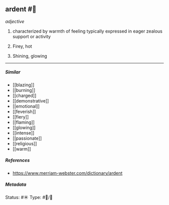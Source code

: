 ## ardent #🧠 

_adjective_

1. characterized by warmth of feeling typically expressed in eager zealous support or activity

2. Firey, hot

3. Shining, glowing

___
##### Similar
-   [[blazing]]
-   [[burning]]
-   [[charged]]
-   [[demonstrative]]
-   [[emotional]]
-   [[feverish]]
-   [[fiery]]
-   [[flaming]]
-   [[glowing]]
-   [[intense]]
-   [[passionate]]
-   [[religious]]
-   [[warm]]

##### References 
- https://www.merriam-webster.com/dictionary/ardent

##### Metadata
Status: #☀️ 
Type: #🔵/💬 